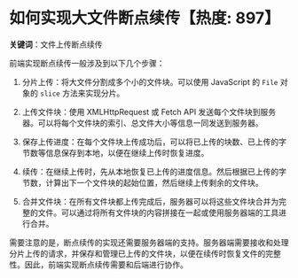 # 如何实现大文件断点续传【热度: 897】

**关键词**：文件上传断点续传

前端实现断点续传一般涉及到以下几个步骤：

1. 分片上传：将大文件分割成多个小的文件块。可以使用 JavaScript 的 `File` 对象的 `slice` 方法来实现分片。

2. 上传文件块：使用 XMLHttpRequest 或 Fetch API 发送每个文件块到服务器。可以将每个文件块的索引、总文件大小等信息一同发送到服务器。

3. 保存上传进度：在每个文件块上传成功后，可以将已上传的块数、已上传的字节数等信息保存到本地，以便在继续上传时恢复进度。

4. 续传：在继续上传时，先从本地恢复已上传的进度信息。然后根据已上传的字节数，计算出下一个文件块的起始位置，然后继续上传剩余的文件块。

5. 合并文件块：在所有文件块都上传完成后，服务器可以将这些文件块合并为完整的文件。可以通过将所有文件块的内容拼接在一起或使用服务器端的工具进行合并。

需要注意的是，断点续传的实现还需要服务器端的支持。服务器端需要接收和处理分片上传的请求，并保存和管理已上传的文件块，以便在续传时恢复文件的完整性。因此，前端实现断点续传需要和后端进行协作。